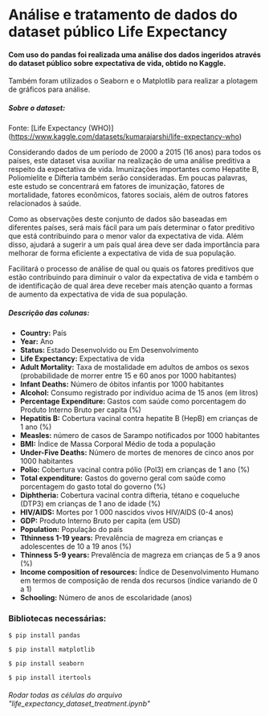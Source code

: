 # Análise e tratamento de dados do dataset público Life Expectancy

#### Com uso do pandas foi realizada uma análise dos dados ingeridos através do dataset público sobre expectativa de vida, obtido no Kaggle.
Também foram utilizados o Seaborn e o Matplotlib para realizar a plotagem de gráficos para análise.


##### **Sobre o dataset:**

Fonte:
[Life Expectancy (WHO)] (https://www.kaggle.com/datasets/kumarajarshi/life-expectancy-who)

Considerando dados de um período de 2000 a 2015 (16 anos) para todos os países, este dataset visa auxiliar na realização de uma análise preditiva a respeito da expectativa de vida. Imunizações importantes como Hepatite B, Poliomielite e Difteria também serão consideradas. Em poucas palavras, este estudo se concentrará em fatores de imunização, fatores de mortalidade, fatores econômicos, fatores sociais, além de outros fatores relacionados à saúde.

Como as observações deste conjunto de dados são baseadas em diferentes países, será mais fácil para um país determinar o fator preditivo que está contribuindo para o menor valor da expectativa de vida. Além disso, ajudará a sugerir a um país qual área deve ser dada importância para melhorar de forma eficiente a expectativa de vida de sua população. 
    
Facilitará o processo de análise de qual ou quais os fatores preditivos que estão contribuindo para diminuir o valor da expectativa de vida e também o de identificação de qual área deve receber mais atenção quanto a formas de aumento da expectativa de vida de sua população.

##### **Descrição das colunas:**

- **Country:** País
- **Year:** Ano
- **Status:** Estado Desenvolvido ou Em Desenvolvimento
- **Life Expectancy:** Expectativa de vida
- **Adult Mortality:** Taxa de mostalidade em adultos de ambos os sexos (probabilidade de morrer entre 15 e 60 anos por 1000 habitantes)
- **Infant Deaths:** Número de óbitos infantis por 1000 habitantes
- **Alcohol:** Consumo registrado por indivíduo acima de 15 anos (em litros)
- **Percentage Expenditure:** Gastos com saúde como porcentagem do Produto Interno Bruto per capita (%)
- **Hepatitis B:** Cobertura vacinal contra hepatite B (HepB) em crianças de 1 ano (%)
- **Measles:** número de casos de Sarampo notificados por 1000 habitantes
- **BMI:** Índice de Massa Corporal Médio de toda a população
- **Under-Five Deaths:** Número de mortes de menores de cinco anos por 1000 habitantes
- **Polio:** Cobertura vacinal contra pólio (Pol3) em crianças de 1 ano (%)
- **Total expenditure:** Gastos do governo geral com saúde como porcentagem do gasto total do governo (%)
- **Diphtheria:** Cobertura vacinal contra difteria, tétano e coqueluche (DTP3) em crianças de 1 ano de idade (%)
- **HIV/AIDS:** Mortes por 1 000 nascidos vivos HIV/AIDS (0-4 anos)
- **GDP:** Produto Interno Bruto per capita (em USD)
- **Population:** População do país
- **Tthinness 1-19 years:** Prevalência de magreza em crianças e adolescentes de 10 a 19 anos (%)
- **Thinness 5-9 years:**  Prevalência de magreza em crianças de 5 a 9 anos (%)
- **Income composition of resources:** Índice de Desenvolvimento Humano em termos de composição de renda dos recursos (índice variando de 0 a 1)
- **Schooling:** Número de anos de escolaridade (anos)

### Bibliotecas necessárias:
```
$ pip install pandas
```
```
$ pip install matplotlib
```
```
$ pip install seaborn
```
```
$ pip install itertools
```

###### Rodar todas as células do arquivo "life_expectancy_dataset_treatment.ipynb"